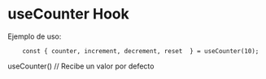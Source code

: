 # useCounter Hook


Ejemplo de uso:
```
    const { counter, increment, decrement, reset  } = useCounter(10);
```

useCounter() // Recibe un valor por defecto